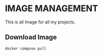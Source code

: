 # IMAGE MANAGEMENT

This is all Image for all my projects.


## Download Image
    docker compose pull

